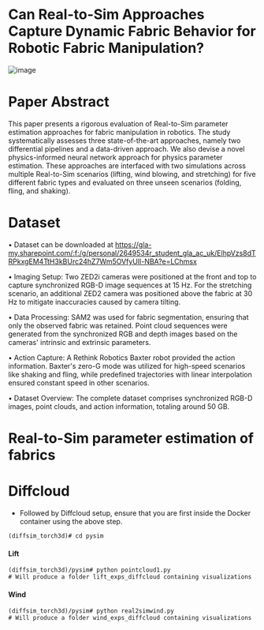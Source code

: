# Can Real-to-Sim Approaches Capture Dynamic Fabric Behavior for Robotic Fabric Manipulation?

![image](https://github.com/user-attachments/assets/80cba701-7b98-4456-8080-027ecd31890a)

# Paper Abstract

This paper presents a rigorous evaluation of Real-to-Sim parameter estimation approaches for fabric manipulation in robotics. The study systematically assesses three state-of-the-art approaches, namely two differential pipelines and a data-driven approach. We also devise a novel physics-informed neural network approach for physics parameter estimation. These approaches are interfaced with two simulations across multiple Real-to-Sim scenarios (lifting, wind blowing, and stretching) for five different fabric types and evaluated on three unseen scenarios (folding, fling, and shaking). 

# Dataset

&#8226; Dataset can be downloaded at https://gla-my.sharepoint.com/:f:/g/personal/2649534r_student_gla_ac_uk/ElhpVzs8dTRPkxgEM4TtH3kBUrc24hZ7Wm5OVfyUIl-NBA?e=LChmsx

&#8226; Imaging Setup: Two ZED2i cameras were positioned at the front and top to capture synchronized RGB-D image sequences at 15 Hz. For the stretching scenario, an additional ZED2 camera was positioned above the fabric at 30 Hz to mitigate inaccuracies caused by camera tilting.

&#8226; Data Processing: SAM2 was used for fabric segmentation, ensuring that only the observed fabric was retained. Point cloud sequences were generated from the synchronized RGB and depth images based on the cameras' intrinsic and extrinsic parameters.

&#8226; Action Capture: A Rethink Robotics Baxter robot provided the action information. Baxter's zero-G mode was utilized for high-speed scenarios like shaking and fling, while predefined trajectories with linear interpolation ensured constant speed in other scenarios.

&#8226; Dataset Overview: The complete dataset comprises synchronized RGB-D images, point clouds, and action information, totaling around 50 GB.

# Real-to-Sim parameter estimation of fabrics
# Diffcloud
* Followed by Diffcloud setup, ensure that you are first inside the Docker container using the above step.
```
(diffsim_torch3d)# cd pysim
```
#### Lift
```
(diffsim_torch3d)/pysim# python pointcloud1.py
# Will produce a folder lift_exps_diffcloud containing visualizations
```
#### Wind
```
(diffsim_torch3d)/pysim# python real2simwind.py
# Will produce a folder wind_exps_diffcloud containing visualizations
```
